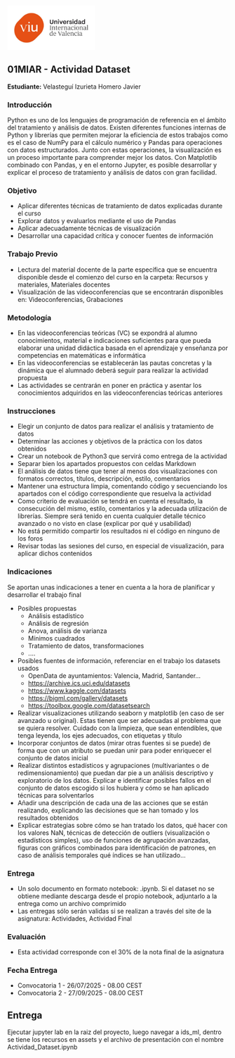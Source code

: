 <img src="viu_logo.jpg" width="200">

## 01MIAR - Actividad Dataset

**Estudiante:** Velasteguí Izurieta Homero Javier

### Introducción

Python es uno de los lenguajes de programación de referencia en el ámbito del tratamiento y análisis de datos. Existen diferentes funciones internas de Python y librerías que permiten mejorar la eficiencia de estos trabajos como es el caso de NumPy para el cálculo numérico y Pandas para operaciones con datos estructurados. Junto con estas operaciones, la visualización es un proceso importante para comprender mejor los datos. Con Matplotlib combinado con Pandas, y en el entorno Jupyter, es posible desarrollar y explicar el proceso de tratamiento y análisis de datos con gran facilidad.

### Objetivo

- Aplicar diferentes técnicas de tratamiento de datos explicadas durante el curso
- Explorar datos y evaluarlos mediante el uso de Pandas
- Aplicar adecuadamente técnicas de visualización
- Desarrollar una capacidad crítica y conocer fuentes de información

### Trabajo Previo

- Lectura del material docente de la parte específica que se encuentra disponible desde el comienzo del curso en la carpeta: Recursos y materiales, Materiales docentes
- Visualización de las videoconferencias que se encontrarán disponibles en: Videoconferencias, Grabaciones

### Metodología

- En las videoconferencias teóricas (VC) se expondrá al alumno conocimientos, material e indicaciones suficientes para que pueda elaborar una unidad didáctica basada en el aprendizaje y enseñanza por competencias en matemáticas e informática
- En las videoconferencias se establecerán las pautas concretas y la dinámica que el alumnado deberá seguir para realizar la actividad propuesta
- Las actividades se centrarán en poner en práctica y asentar los conocimientos adquiridos en las videoconferencias teóricas anteriores

### Instrucciones

- Elegir un conjunto de datos para realizar el análisis y tratamiento de datos
- Determinar las acciones y objetivos de la práctica con los datos obtenidos
- Crear un notebook de Python3 que servirá como entrega de la actividad
- Separar bien los apartados propuestos con celdas Markdown
- El análisis de datos tiene que tener al menos dos visualizaciones con formatos correctos, títulos, descripción, estilo, comentarios
- Mantener una estructura limpia, comentando código y secuenciando los apartados con el código correspondiente que resuelva la actividad
- Como criterio de evaluación se tendrá en cuenta el resultado, la consecución del mismo, estilo, comentarios y la adecuada utilización de librerías. Siempre será tenido en cuenta cualquier detalle técnico avanzado o no visto en clase (explicar por qué y usabilidad)
- No está permitido compartir los resultados ni el código en ninguno de los foros
- Revisar todas las sesiones del curso, en especial de visualización, para aplicar dichos contenidos

### Indicaciones
Se aportan unas indicaciones a tener en cuenta a la hora de planificar y desarrollar el trabajo final

- Posibles propuestas
  - Análisis estadístico
  - Análisis de regresión
  - Anova, análisis de varianza
  - Mínimos cuadrados
  - Tratamiento de datos, transformaciones
  - ....
- Posibles fuentes de información, referenciar en el trabajo los datasets usados
  - OpenData de ayuntamientos: Valencia, Madrid, Santander… 
  - https://archive.ics.uci.edu/datasets
  - https://www.kaggle.com/datasets
  - https://bigml.com/gallery/datasets
  - https://toolbox.google.com/datasetsearch
- Realizar visualizaciones utilizando seaborn y matplotlib (en caso de ser avanzado u original). Estas tienen que ser adecuadas al problema que se quiera resolver. Cuidado con la limpieza, que sean entendibles, que tenga leyenda, los ejes adecuados, con etiquetas y título
- Incorporar conjuntos de datos (mirar otras fuentes si se puede) de forma que con un atributo se puedan unir para poder enriquecer el conjunto de datos inicial
- Realizar distintos estadísticos y agrupaciones (multivariantes o de redimensionamiento) que puedan dar pie a un análisis descriptivo y exploratorio de los datos. Explicar e identificar posibles fallos en el conjunto de datos escogido si los hubiera y cómo se han aplicado técnicas para solventarlos
- Añadir una descripción de cada una de las acciones que se están realizando, explicando las decisiones que se han tomado y los resultados obtenidos
- Explicar estrategias sobre cómo se han tratado los datos, qué hacer con los valores NaN, técnicas de detección de outliers (visualización o estadísticos simples), uso de funciones de agrupación avanzadas, figuras con gráficos combinados para identificación de patrones, en caso de análisis temporales qué índices se han utilizado…

### Entrega
- Un solo documento en formato notebook: .ipynb. Si el dataset no se obtiene mediante descarga desde el propio notebook, adjuntarlo a la entrega como un archivo comprimido
- Las entregas sólo serán validas si se realizan a través del site de la asignatura: Actividades, Actividad Final

### Evaluación
- Esta actividad corresponde con el 30% de la nota final de la asignatura

### Fecha Entrega
- Convocatoria 1 - 26/07/2025 - 08.00 CEST
- Convocatoria 2 - 27/09/2025 - 08.00 CEST


## Entrega

Ejecutar jupyter lab en la raiz del proyecto, luego navegar a ids_ml, dentro se tiene los recursos en assets y el archivo de presentación con el nombre Actividad_Dataset.ipynb
